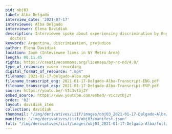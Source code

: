 ```yaml
---
pid: obj03
label: Alba Delgado
interview_date: '2021-07-17'
interviewee: Alba Delgado
interviewer: Elena Davidiak
description: Interviewee spoke about experiencing discrimination by English-speaking
  doctors
keywords: Argentina, discrimination, prejudice
author: Elena Davidiak
location: Zoom (Inteviewee lives in NY Metro Area)
length: 00.11.45
rights: https://creativecommons.org/licenses/by-nc-nd/4.0/
type_of_resource: video recording
digital_format_of_resource: ".mp4"
filename: 2021-01-17-Delgado-Alba.mp4
filename_transcript_eng: 2021-01-17-Delgado-Alba-Transcript-ENG.pdf
filename_transcript_esp: 2021-01-17-Delgado-Alba-Transcript-ESP.pdf
source: https://youtu.be/-VIc3vtbj2Y
embed_source: https://www.youtube.com/embed/-VIc3vtbj2Y
order: '02'
layout: davidiak_item
collection: davidiak
thumbnail: "/img/derivatives/iiif/images/obj03_2021-01-17-Delgado-Alba/full/250,/0/default.jpg"
manifest: "/img/derivatives/iiif/obj03/manifest.json"
full: "/img/derivatives/iiif/images/obj03_2021-01-17-Delgado-Alba/full/1140,/0/default.jpg"
---
```

